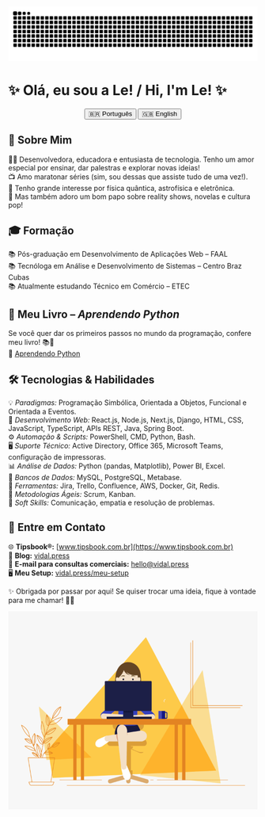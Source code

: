 <picture>
  <source media="(prefers-color-scheme: dark)" srcset="https://raw.githubusercontent.com/davinyleticia/davinyleticia/output/github-contribution-grid-snake-dark.svg">
  <source media="(prefers-color-scheme: light)" srcset="https://raw.githubusercontent.com/davinyleticia/davinyleticia/output/github-contribution-grid-snake.svg">
  <img alt="github contribution grid snake animation" src="https://raw.githubusercontent.com/davinyleticia/davinyleticia/output/github-contribution-grid-snake.svg">
</picture>

# ✨ Olá, eu sou a Le! / Hi, I'm Le! ✨

<div align="center">
  <button onclick="showSection('pt')">🇧🇷 Português</button>
  <button onclick="showSection('en')">🇬🇧 English</button>
</div>

<div id="pt">

## 🌟 Sobre Mim

👩‍💻 Desenvolvedora, educadora e entusiasta de tecnologia. Tenho um amor especial por ensinar, dar palestras e explorar novas ideias!  
📺 Amo maratonar séries (sim, sou dessas que assiste tudo de uma vez!).  
🔭 Tenho grande interesse por física quântica, astrofísica e eletrônica.  
💬 Mas também adoro um bom papo sobre reality shows, novelas e cultura pop!

## 🎓 Formação

📚 Pós-graduação em Desenvolvimento de Aplicações Web – FAAL  
📚 Tecnóloga em Análise e Desenvolvimento de Sistemas – Centro Braz Cubas  
📚 Atualmente estudando Técnico em Comércio – ETEC  

## 📖 Meu Livro – *Aprendendo Python*

Se você quer dar os primeiros passos no mundo da programação, confere meu livro! 📚🐍  
📌 [Aprendendo Python](https://aprendendo-python.vidal.press)

## 🛠️ Tecnologias & Habilidades

💡 *Paradigmas:* Programação Simbólica, Orientada a Objetos, Funcional e Orientada a Eventos.  
🎨 *Desenvolvimento Web:* React.js, Node.js, Next.js, Django, HTML, CSS, JavaScript, TypeScript, APIs REST, Java, Spring Boot.  
⚙️ *Automação & Scripts:* PowerShell, CMD, Python, Bash.  
🖥️ *Suporte Técnico:* Active Directory, Office 365, Microsoft Teams, configuração de impressoras.  
📊 *Análise de Dados:* Python (pandas, Matplotlib), Power BI, Excel.  
💾 *Bancos de Dados:* MySQL, PostgreSQL, Metabase.  
🚀 *Ferramentas:* Jira, Trello, Confluence, AWS, Docker, Git, Redis.  
📌 *Metodologias Ágeis:* Scrum, Kanban.  
💖 *Soft Skills:* Comunicação, empatia e resolução de problemas.

## 💌 Entre em Contato

🌐 **Tipsbook®:** [www.tipsbook.com.br](https://www.tipsbook.com.br)  
📝 **Blog:** [vidal.press](https://vidal.press)  
📧 **E-mail para consultas comerciais:** [hello@vidal.press](mailto:hello@vidal.press)  
🖥️ **Meu Setup:** [vidal.press/meu-setup](https://vidal.press/meu-setup)  

✨ Obrigada por passar por aqui! Se quiser trocar uma ideia, fique à vontade para me chamar! 🚀💜
</div>

<div id="en" style="display:none;">

## 🌟 About Me

👩‍💻 Developer, educator, and tech enthusiast. I have a special love for teaching, speaking, and exploring new ideas!  
📺 I love binge-watching series (yes, I'm the kind of person who watches everything at once!).  
🔭 I have a great interest in quantum physics, astrophysics, and electronics.  
💬 But I also love chatting about reality shows, soap operas, and pop culture!

## 🎓 Education

📚 Postgraduate in Web Application Development – FAAL  
📚 Technologist in Systems Analysis and Development – Centro Braz Cubas  
📚 Currently studying Technical Commerce – ETEC  

## 📖 My Book – *Learning Python*

If you want to take your first steps into programming, check out my book! 📚🐍  
📌 [Learning Python](https://aprendendo-python.vidal.press)

## 🛠️ Technologies & Skills

💡 *Programming Paradigms:* Symbolic, Object-Oriented, Functional, and Event-Driven Programming.  
🎨 *Web Development:* React.js, Node.js, Next.js, Django, HTML, CSS, JavaScript, TypeScript, REST APIs, Java, Spring Boot.  
⚙️ *Automation & Scripting:* PowerShell, CMD, Python, Bash.  
🖥️ *Technical Support:* Active Directory, Office 365, Microsoft Teams, printer configuration.  
📊 *Data Analysis:* Python (pandas, Matplotlib), Power BI, Excel.  
💾 *Databases:* MySQL, PostgreSQL, Metabase.  
🚀 *Tools:* Jira, Trello, Confluence, AWS, Docker, Git, Redis.  
📌 *Agile Methodologies:* Scrum, Kanban.  
💖 *Soft Skills:* Communication, empathy, and problem-solving.

## 💌 Contact Me

🌐 **Tipsbook®:** [www.tipsbook.com.br](https://www.tipsbook.com.br)  
📝 **Blog:** [vidal.press](https://vidal.press)  
📧 **Email for business inquiries:** [hello@vidal.press](mailto:hello@vidal.press)  
🖥️ **My Setup:** [vidal.press/meu-setup](https://vidal.press/meu-setup)  

✨ Thanks for stopping by! If you want to chat, feel free to reach out! 🚀💜
</div>

<div align="center">
  <img src="code.gif" width="100%" height="400px">
</div>
